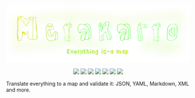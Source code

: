 <p align="center">
<img src="resources/logo.svg">
</p>
<p align="center">
    <a href="https://kotlinlang.org/"><img src="https://img.shields.io/badge/Kotlin-7F52FF?style=flat&logo=Kotlin&logoColor=white"></a>   
    <a href="https://conventionalcommits.org"><img src="https://img.shields.io/badge/Conventional%20Commits-1.0.0-%23FE5196?logo=conventionalcommits"></a>
    <a href="https://github.com/FreshMag/metakarto/actions"><img src="https://github.com/FreshMag/metakarto/actions/workflows/dispatcher.yml/badge.svg"></a>
    <img src="https://img.shields.io/maven-central/v/io.github.freshmag/metakarto" >
    <img src="https://img.shields.io/npm/v/metakarto">
    <a href="https://ktlint.github.io/"><img src="https://img.shields.io/badge/code%20style-%E2%9D%A4-FF4081.svg"></a>
    <img src="https://img.shields.io/github/repo-size/FreshMag/metakarto">
</p>


Translate everything to a map and validate it: JSON, YAML, Markdown, XML and more.

